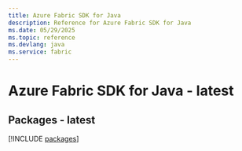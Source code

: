 ```yaml
---
title: Azure Fabric SDK for Java
description: Reference for Azure Fabric SDK for Java
ms.date: 05/29/2025
ms.topic: reference
ms.devlang: java
ms.service: fabric
---
```

# Azure Fabric SDK for Java - latest
## Packages - latest
[!INCLUDE [packages](fabric-index.md)]
